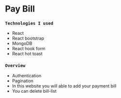 # Pay Bill


### `Technologies I used`
- React
- React bootstrap
- MongoDB
- React hook form
- React hot toast

### `Overview`
- Authentication
- Pagination
- In this website you will able to add your payment bill
- You can delete bill-list

